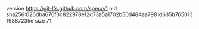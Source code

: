 version https://git-lfs.github.com/spec/v1
oid sha256:026dba676f3c822978e12d73a5a1702b50d484aa7981d635b76501319887235e
size 71
